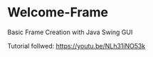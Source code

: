 # Welcome-Frame
Basic Frame Creation with Java Swing GUI

Tutorial follwed: https://youtu.be/NLh31iNO53k
